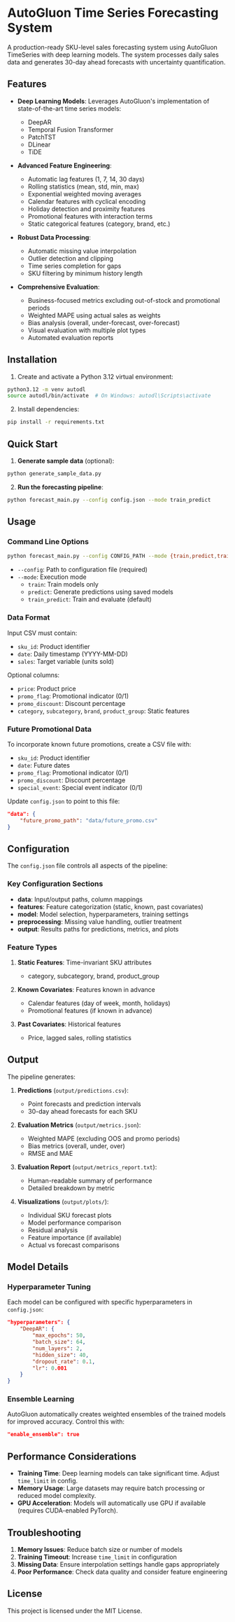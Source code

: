 # AutoGluon Time Series Forecasting System

A production-ready SKU-level sales forecasting system using AutoGluon TimeSeries with deep learning models. The system processes daily sales data and generates 30-day ahead forecasts with uncertainty quantification.

## Features

- **Deep Learning Models**: Leverages AutoGluon's implementation of state-of-the-art time series models:
  - DeepAR
  - Temporal Fusion Transformer
  - PatchTST
  - DLinear
  - TiDE

- **Advanced Feature Engineering**:
  - Automatic lag features (1, 7, 14, 30 days)
  - Rolling statistics (mean, std, min, max)
  - Exponential weighted moving averages
  - Calendar features with cyclical encoding
  - Holiday detection and proximity features
  - Promotional features with interaction terms
  - Static categorical features (category, brand, etc.)

- **Robust Data Processing**:
  - Automatic missing value interpolation
  - Outlier detection and clipping
  - Time series completion for gaps
  - SKU filtering by minimum history length

- **Comprehensive Evaluation**:
  - Business-focused metrics excluding out-of-stock and promotional periods
  - Weighted MAPE using actual sales as weights
  - Bias analysis (overall, under-forecast, over-forecast)
  - Visual evaluation with multiple plot types
  - Automated evaluation reports

## Installation

1. Create and activate a Python 3.12 virtual environment:
```bash
python3.12 -m venv autodl
source autodl/bin/activate  # On Windows: autodl\Scripts\activate
```

2. Install dependencies:
```bash
pip install -r requirements.txt
```

## Quick Start

1. **Generate sample data** (optional):
```bash
python generate_sample_data.py
```

2. **Run the forecasting pipeline**:
```bash
python forecast_main.py --config config.json --mode train_predict
```

## Usage

### Command Line Options

```bash
python forecast_main.py --config CONFIG_PATH --mode {train,predict,train_predict}
```

- `--config`: Path to configuration file (required)
- `--mode`: Execution mode
  - `train`: Train models only
  - `predict`: Generate predictions using saved models
  - `train_predict`: Train and evaluate (default)

### Data Format

Input CSV must contain:
- `sku_id`: Product identifier
- `date`: Daily timestamp (YYYY-MM-DD)
- `sales`: Target variable (units sold)

Optional columns:
- `price`: Product price
- `promo_flag`: Promotional indicator (0/1)
- `promo_discount`: Discount percentage
- `category`, `subcategory`, `brand`, `product_group`: Static features

### Future Promotional Data

To incorporate known future promotions, create a CSV file with:
- `sku_id`: Product identifier
- `date`: Future dates
- `promo_flag`: Promotional indicator (0/1)
- `promo_discount`: Discount percentage
- `special_event`: Special event indicator (0/1)

Update `config.json` to point to this file:
```json
"data": {
    "future_promo_path": "data/future_promo.csv"
}
```

## Configuration

The `config.json` file controls all aspects of the pipeline:

### Key Configuration Sections

- **data**: Input/output paths, column mappings
- **features**: Feature categorization (static, known, past covariates)
- **model**: Model selection, hyperparameters, training settings
- **preprocessing**: Missing value handling, outlier treatment
- **output**: Results paths for predictions, metrics, and plots

### Feature Types

1. **Static Features**: Time-invariant SKU attributes
   - category, subcategory, brand, product_group

2. **Known Covariates**: Features known in advance
   - Calendar features (day of week, month, holidays)
   - Promotional features (if known in advance)

3. **Past Covariates**: Historical features
   - Price, lagged sales, rolling statistics

## Output

The pipeline generates:

1. **Predictions** (`output/predictions.csv`):
   - Point forecasts and prediction intervals
   - 30-day ahead forecasts for each SKU

2. **Evaluation Metrics** (`output/metrics.json`):
   - Weighted MAPE (excluding OOS and promo periods)
   - Bias metrics (overall, under, over)
   - RMSE and MAE

3. **Evaluation Report** (`output/metrics_report.txt`):
   - Human-readable summary of performance
   - Detailed breakdown by metric

4. **Visualizations** (`output/plots/`):
   - Individual SKU forecast plots
   - Model performance comparison
   - Residual analysis
   - Feature importance (if available)
   - Actual vs forecast comparisons

## Model Details

### Hyperparameter Tuning

Each model can be configured with specific hyperparameters in `config.json`:

```json
"hyperparameters": {
    "DeepAR": {
        "max_epochs": 50,
        "batch_size": 64,
        "num_layers": 2,
        "hidden_size": 40,
        "dropout_rate": 0.1,
        "lr": 0.001
    }
}
```

### Ensemble Learning

AutoGluon automatically creates weighted ensembles of the trained models for improved accuracy. Control this with:
```json
"enable_ensemble": true
```

## Performance Considerations

- **Training Time**: Deep learning models can take significant time. Adjust `time_limit` in config.
- **Memory Usage**: Large datasets may require batch processing or reduced model complexity.
- **GPU Acceleration**: Models will automatically use GPU if available (requires CUDA-enabled PyTorch).

## Troubleshooting

1. **Memory Issues**: Reduce batch size or number of models
2. **Training Timeout**: Increase `time_limit` in configuration
3. **Missing Data**: Ensure interpolation settings handle gaps appropriately
4. **Poor Performance**: Check data quality and consider feature engineering

## License

This project is licensed under the MIT License.